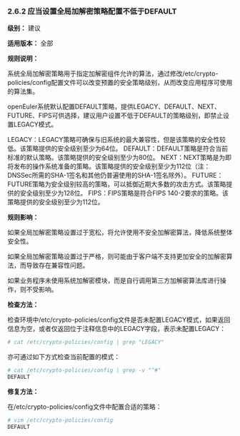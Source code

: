 ### 2.6.2 应当设置全局加解密策略配置不低于DEFAULT

**级别：** 建议

**适用版本：** 全部

**规则说明：** 

系统全局加解密策略用于指定加解密组件允许的算法，通过修改/etc/crypto-policies/config配置文件可以改变预置的安全策略级别，从而改变应用程序可使用的算法集。

openEuler系统默认配置DEFAULT策略，提供LEGACY、DEFAULT、NEXT、FUTURE、FIPS可供选择，建议用户设置不低于DEFAULT的策略级别，即禁止设置LEGACY模式。

LEGACY：LEGACY策略可确保与旧系统的最大兼容性，但是该策略的安全性较低。该策略提供的安全级别至少为64位。
DEFAULT：DEFAULT策略是符合当前标准的默认策略。该策略提供的安全级别至少为80位。
NEXT：NEXT策略是为即将发布的操作系统准备的策略。该策略提供的安全级别至少为112位（注：DNSSec所需的SHA-1签名和其他仍普遍使用的SHA-1签名除外）。
FUTURE：FUTURE策略为安全级别较高的策略，可以抵御近期大多数的攻击方式。该策略提供的安全级别至少为128位。
FIPS：FIPS策略是符合FIPS 140-2要求的策略。该策略提供的安全级别至少为112位。

**规则影响：**

如果全局加解密策略设置过于宽松，将允许使用不安全加解密算法，降低系统整体安全性。

如果全局加解密策略设置过于严格，则可能由于客户端不支持更加安全的加解密算法，而导致存在兼容性问题。

如果业务程序未使用系统加解密模块，而是自行调用第三方加解密算法库进行操作，则不受影响。

**检查方法：**

检查环境中/etc/crypto-policies/config文件是否未配置LEGACY模式，如果返回信息为空，或者仅返回位于注释信息中的LEGACY字段，表示未配置LEGACY：

```bash
# cat /etc/crypto-policies/config | grep "LEGACY"
```

亦可通过如下方式检查当前配置的模式：

```bash
# cat /etc/crypto-policies/config | grep -v "^#"
DEFAULT
```

**修复方法：**

在/etc/crypto-policies/config文件中配置合适的策略：

```bash
# vim /etc/crypto-policies/config
DEFAULT
```